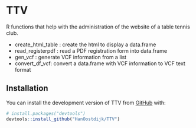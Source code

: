 
<!-- README.md is generated from README.Rmd. Please edit that file -->

# TTV

<!-- badges: start -->
<!-- badges: end -->

R functions that help with the administration of the website of a table
tennis club.

-   create_html_table : create the html to display a data.frame
-   read_registerpdf : read a PDF registration form into data.frame
-   gen_vcf : generate VCF information from a list
-   convert_df_vcf: convert a data.frame with VCF information to VCF
    text format

## Installation

You can install the development version of TTV from
[GitHub](https://github.com/) with:

``` r
# install.packages("devtools")
devtools::install_github("HanOostdijk/TTV")
```

